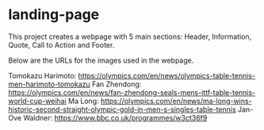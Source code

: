 # landing-page

This project creates a webpage with 5 main sections: Header, Information, Quote, Call to Action and Footer.

Below are the URLs for the images used in the webpage.

Tomokazu Harimoto: https://olympics.com/en/news/olympics-table-tennis-men-harimoto-tomokazu
Fan Zhendong: https://olympics.com/en/news/fan-zhendong-seals-mens-ittf-table-tennis-world-cup-weihai
Ma Long: https://olympics.com/en/news/ma-long-wins-historic-second-straight-olympic-gold-in-men-s-singles-table-tennis
Jan-Ove Waldner: https://www.bbc.co.uk/programmes/w3ct36f9